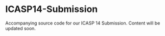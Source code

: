 # ICASP14-Submission
Accompanying source code for our ICASP 14 Submission.
Content will be updated soon.
